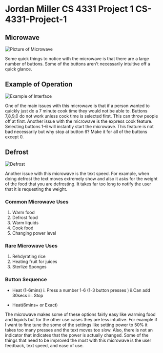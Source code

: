 # Jordan Miller CS 4331 Project 1 CS-4331-Project-1

## Microwave ##

![Picture of Microwave](./images/Fullmicrowave.JPG)

Some quick things to notice with the microwave is that there are a large number of buttons. Some of the buttons aren't necessarily intuitive off a quick glance. 

## Example of Operation ##

![Example of Interface](./gifs/InterfaceBig.gif)

One of the main issues with this microwave is that if a person wanted to quickly just do a 7 minute cook time they would not be able to. Buttons 7,8,9,0 do not work unless cook time is selected first. This can throw people off at first. Another issue with the microwave is the express cook feature. Selecting buttons 1-6 will instantly start the microwave. This feature is not bad necessarily but why stop at button 6? Make it for all of the buttons except 0.

## Defrost ##

![Defrost](./gifs/Defrostsmall.gif)

Another issue with this microwave is the text speed. For example, when doing defrost the text moves extremely show and also it asks for the weight of the food that you are defrosting. It takes far too long to notify the user that it is requesting the weight. 

### Common Microwave Uses ###

1. Warm food
2. Defrost food
3. Warm liquids
4. Cook food
5. Changing power level 

### Rare Microwave Uses  ###

1. Rehdyrating rice 
2. Heating fruit for juices
3. Sterlize Sponges

### Button Sequence ###

* Heat (1-6mins)
    i. Press a number 1-6 (1-3 button presses )
    ii.Can add 30secs
    iii. Stop

* Heat(6mins+ or Exact)




The microwave makes some of these options fairly easy like warming food and liquids but for the other use cases they are less intuitive. For example if I want to fine tune the some of the settings like setting power to 50% it takes too many presses and the text moves too slow. Also, there is not an indicator that indicates that the power is actually changed. Some of the things that need to be improved the most with this microwave is the user feedback, text speed, and ease of use. 
